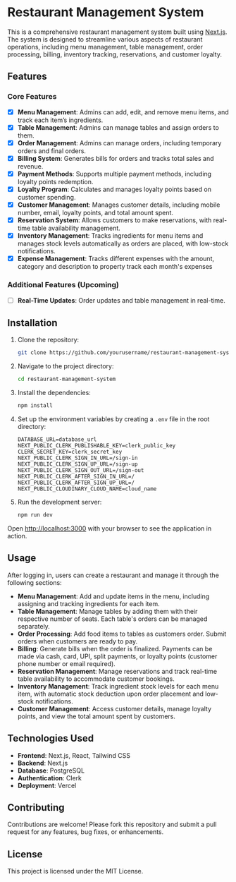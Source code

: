 # Restaurant Management System

This is a comprehensive restaurant management system built using [Next.js](https://nextjs.org/). The system is designed to streamline various aspects of restaurant operations, including menu management, table management, order processing, billing, inventory tracking, reservations, and customer loyalty.

## Features

### Core Features
- [x] **Menu Management**: Admins can add, edit, and remove menu items, and track each item’s ingredients.
- [x] **Table Management**: Admins can manage tables and assign orders to them.
- [x] **Order Management**: Admins can manage orders, including temporary orders and final orders.
- [x] **Billing System**: Generates bills for orders and tracks total sales and revenue.
- [x] **Payment Methods**: Supports multiple payment methods, including loyalty points redemption.
- [x] **Loyalty Program**: Calculates and manages loyalty points based on customer spending.
- [x] **Customer Management**: Manages customer details, including mobile number, email, loyalty points, and total amount spent.
- [x] **Reservation System**: Allows customers to make reservations, with real-time table availability management.
- [x] **Inventory Management**: Tracks ingredients for menu items and manages stock levels automatically as orders are placed, with low-stock notifications.
- [x] **Expense Management**: Tracks different expenses with the amount, category and description to property track each month's expenses

### Additional Features (Upcoming)
- [ ] **Real-Time Updates**: Order updates and table management in real-time.

## Installation

1. Clone the repository:
    ```bash
    git clone https://github.com/yourusername/restaurant-management-system.git
    ```
2. Navigate to the project directory:
    ```bash
    cd restaurant-management-system
    ```
3. Install the dependencies:
    ```bash
    npm install
    ```
4. Set up the environment variables by creating a `.env` file in the root directory:
    ```env
    DATABASE_URL=database_url
    NEXT_PUBLIC_CLERK_PUBLISHABLE_KEY=clerk_public_key
    CLERK_SECRET_KEY=clerk_secret_key
    NEXT_PUBLIC_CLERK_SIGN_IN_URL=/sign-in
    NEXT_PUBLIC_CLERK_SIGN_UP_URL=/sign-up
    NEXT_PUBLIC_CLERK_SIGN_OUT_URL=/sign-out
    NEXT_PUBLIC_CLERK_AFTER_SIGN_IN_URL=/
    NEXT_PUBLIC_CLERK_AFTER_SIGN_UP_URL=/
    NEXT_PUBLIC_CLOUDINARY_CLOUD_NAME=cloud_name
    ```
5. Run the development server:
    ```bash
    npm run dev
    ```

Open [http://localhost:3000](http://localhost:3000) with your browser to see the application in action.

## Usage

After logging in, users can create a restaurant and manage it through the following sections:

- **Menu Management**: Add and update items in the menu, including assigning and tracking ingredients for each item.
- **Table Management**: Manage tables by adding them with their respective number of seats. Each table's orders can be managed separately.
- **Order Processing**: Add food items to tables as customers order. Submit orders when customers are ready to pay.
- **Billing**: Generate bills when the order is finalized. Payments can be made via cash, card, UPI, split payments, or loyalty points (customer phone number or email required).
- **Reservation Management**: Manage reservations and track real-time table availability to accommodate customer bookings.
- **Inventory Management**: Track ingredient stock levels for each menu item, with automatic stock deduction upon order placement and low-stock notifications.
- **Customer Management**: Access customer details, manage loyalty points, and view the total amount spent by customers.

## Technologies Used

- **Frontend**: Next.js, React, Tailwind CSS
- **Backend**: Next.js
- **Database**: PostgreSQL
- **Authentication**: Clerk
- **Deployment**: Vercel

## Contributing

Contributions are welcome! Please fork this repository and submit a pull request for any features, bug fixes, or enhancements.

## License

This project is licensed under the MIT License.
